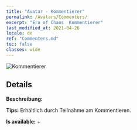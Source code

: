 ```yaml
---
title: "Avatar - Kommentierer"
permalink: /Avatars/Commenters/
excerpt: "Era of Chaos  Kommentierer"
last_modified_at: 2021-04-26
locale: de
ref: "Commenters.md"
toc: false
classes: wide
---
```

 ![Kommentierer](/images/a/avatarFrame_14.png)

## Details

 **Beschreibung:**  

 **Tips:** Erhältlich durch Teilnahme am Kommentieren. 

 **Is available:**  + 

